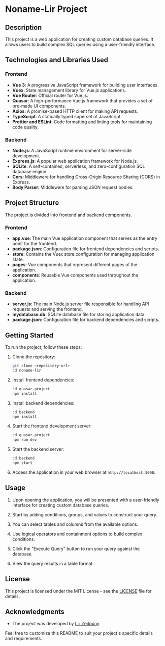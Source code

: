 # Noname-Lir Project

## Description

This project is a web application for creating custom database queries. It allows users to build complex SQL queries using a user-friendly interface.

## Technologies and Libraries Used

### Frontend

- **Vue 3**: A progressive JavaScript framework for building user interfaces.
- **Vuex**: State management library for Vue.js applications.
- **Vue Router**: Official router for Vue.js.
- **Quasar**: A high-performance Vue.js framework that provides a set of pre-made UI components.
- **Axios**: A promise-based HTTP client for making API requests.
- **TypeScript**: A statically typed superset of JavaScript.
- **Prettier and ESLint**: Code formatting and linting tools for maintaining code quality.

### Backend

- **Node.js**: A JavaScript runtime environment for server-side development.
- **Express.js**: A popular web application framework for Node.js.
- **SQLite**: A self-contained, serverless, and zero-configuration SQL database engine.
- **Cors**: Middleware for handling Cross-Origin Resource Sharing (CORS) in Express.
- **Body Parser**: Middleware for parsing JSON request bodies.

## Project Structure

The project is divided into frontend and backend components.

### Frontend

- **app.vue**: The main Vue application component that serves as the entry point for the frontend.
- **package.json**: Configuration file for frontend dependencies and scripts.
- **store**: Contains the Vuex store configuration for managing application state.
- **pages**: Vue components that represent different pages of the application.
- **components**: Reusable Vue components used throughout the application.

### Backend

- **server.js**: The main Node.js server file responsible for handling API requests and serving the frontend.
- **mydatabase.db**: SQLite database file for storing application data.
- **package.json**: Configuration file for backend dependencies and scripts.

## Getting Started

To run the project, follow these steps:

1. Clone the repository:

   ```bash
   git clone <repository-url>
   cd noname-lir
   ```

2. Install frontend dependencies:

   ```bash
   cd quasar-project
   npm install
   ```

3. Install backend dependencies:

   ```bash
   cd backend
   npm install
   ```

4. Start the frontend development server:

   ```bash
   cd quasar-project
   npm run dev
   ```

5. Start the backend server:

   ```bash
   cd backend
   npm start
   ```

6. Access the application in your web browser at `http://localhost:3000`.

## Usage

1. Upon opening the application, you will be presented with a user-friendly interface for creating custom database queries.

2. Start by adding conditions, groups, and values to construct your query.

3. You can select tables and columns from the available options.

4. Use logical operators and containment options to build complex conditions.

5. Click the "Execute Query" button to run your query against the database.

6. View the query results in a table format.

## License

This project is licensed under the MIT License - see the [LICENSE](LICENSE) file for details.

## Acknowledgments

- The project was developed by [Lir Zeitouny](mailto:lirzetouny@gmail.com).

Feel free to customize this README to suit your project's specific details and requirements.
